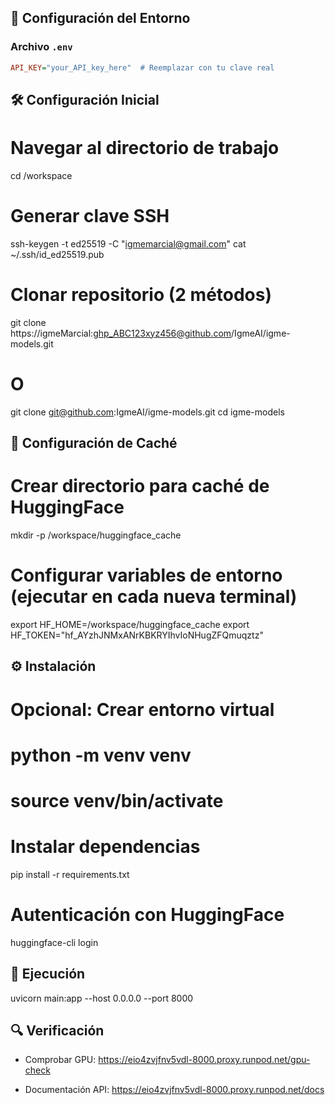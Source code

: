 

## 🔐 Configuración del Entorno

### Archivo `.env`
```ini
API_KEY="your_API_key_here"  # Reemplazar con tu clave real

```
## 🛠️ Configuración Inicial

# Navegar al directorio de trabajo
cd /workspace

# Generar clave SSH
ssh-keygen -t ed25519 -C "igmemarcial@gmail.com"
cat ~/.ssh/id_ed25519.pub

# Clonar repositorio (2 métodos)
git clone https://igmeMarcial:ghp_ABC123xyz456@github.com/IgmeAI/igme-models.git
# O
git clone git@github.com:IgmeAI/igme-models.git
cd igme-models


## 💾 Configuración de Caché

# Crear directorio para caché de HuggingFace
mkdir -p /workspace/huggingface_cache

# Configurar variables de entorno (ejecutar en cada nueva terminal)
export HF_HOME=/workspace/huggingface_cache
export HF_TOKEN="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"


## ⚙️ Instalación

# Opcional: Crear entorno virtual
# python -m venv venv
# source venv/bin/activate

# Instalar dependencias
pip install -r requirements.txt

# Autenticación con HuggingFace
huggingface-cli login


## 🚀 Ejecución

uvicorn main:app --host 0.0.0.0 --port 8000



## 🔍 Verificación

- Comprobar GPU:
https://eio4zvjfnv5vdl-8000.proxy.runpod.net/gpu-check

- Documentación API:
https://eio4zvjfnv5vdl-8000.proxy.runpod.net/docs